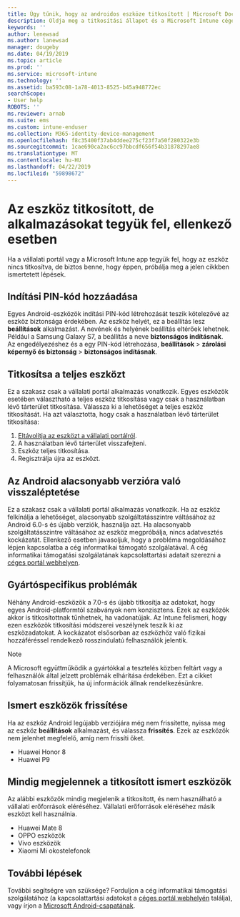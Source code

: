 ```yaml
---
title: Úgy tűnik, hogy az androidos eszköze titkosított | Microsoft Docs
description: Oldja meg a titkosítási állapot és a Microsoft Intune céges portál alkalmazásban
keywords: ''
author: lenewsad
ms.author: lanewsad
manager: dougeby
ms.date: 04/19/2019
ms.topic: article
ms.prod: ''
ms.service: microsoft-intune
ms.technology: ''
ms.assetid: ba593c08-1a78-4013-8525-b45a948772ec
searchScope:
- User help
ROBOTS: ''
ms.reviewer: arnab
ms.suite: ems
ms.custom: intune-enduser
ms.collection: M365-identity-device-management
ms.openlocfilehash: f8c35400f37ab4ddee275cf23f7a50f280322e3b
ms.sourcegitcommit: 1cae690ca2ac6cc97bbcdf656f54b31878297ae8
ms.translationtype: MT
ms.contentlocale: hu-HU
ms.lasthandoff: 04/22/2019
ms.locfileid: "59898672"
---
```

# <a name="device-encrypted-but-apps-say-otherwise"></a>Az eszköz titkosított, de alkalmazásokat tegyük fel, ellenkező esetben

Ha a vállalati portál vagy a Microsoft Intune app tegyük fel, hogy az eszköz nincs titkosítva, de biztos benne, hogy éppen, próbálja meg a jelen cikkben ismertetett lépések.  

## <a name="add-a-startup-pin"></a>Indítási PIN-kód hozzáadása

Egyes Android-eszközök indítási PIN-kód létrehozását teszik kötelezővé az eszköz biztonsága érdekében. Az eszköz helyét, ez a beállítás lesz **beállítások** alkalmazást. A nevének és helyének beállítás eltérőek lehetnek. Például a Samsung Galaxy S7, a beállítás a neve **biztonságos indításnak**. Az engedélyezéshez és a egy PIN-kód létrehozása, **beállítások** > **zárolási képernyő és biztonság** > **biztonságos indításnak**.  

## <a name="encrypt-the-entire-device"></a>Titkosítsa a teljes eszközt

Ez a szakasz csak a vállalati portál alkalmazás vonatkozik. Egyes eszközök esetében választható a teljes eszköz titkosítása vagy csak a használatban lévő tárterület titkosítása. Válassza ki a lehetőséget a teljes eszköz titkosítását. Ha azt választotta, hogy csak a használatban lévő tárterület titkosítása:

1. [Eltávolítja az eszközt a vállalati portálról](unenroll-your-device-from-intune-android.md).
2. A használatban lévő tárterület visszafejteni.  
3. Eszköz teljes titkosítása.  
4. Regisztrálja újra az eszközt.  

## <a name="downgrade-your-version-of-android"></a>Az Android alacsonyabb verzióra való visszaléptetése

Ez a szakasz csak a vállalati portál alkalmazás vonatkozik. Ha az eszköz felkínálja a lehetőséget, alacsonyabb szolgáltatásszintre váltásához az Android 6.0-s és újabb verziók, használja azt. Ha alacsonyabb szolgáltatásszintre váltásához az eszköz megpróbálja, nincs adatvesztés kockázatát. Ellenkező esetben javasoljuk, hogy a probléma megoldásához lépjen kapcsolatba a cég informatikai támogató szolgálatával. A cég informatikai támogatási szolgálatának kapcsolattartási adatait szerezni a [céges portál webhelyen](https://go.microsoft.com/fwlink/?linkid=2010980).  

## <a name="specific-manufacturer-issues"></a>Gyártóspecifikus problémák

Néhány Android-eszközök a 7.0-s és újabb titkosítja az adatokat, hogy egyes Android-platformtól szabványok nem konzisztens. Ezek az eszközök akkor is titkosítottnak tűnhetnek, ha vadonatújak. Az Intune felismeri, hogy ezen eszközök titkosítási módszerei veszélynek teszik ki az eszközadatokat. A kockázatot elsősorban az eszközhöz való fizikai hozzáféréssel rendelkező rosszindulatú felhasználók jelentik.

> [!Note]
> A Microsoft együttműködik a gyártókkal a tesztelés közben feltárt vagy a felhasználók által jelzett problémák elhárítása érdekében. Ezt a cikket folyamatosan frissítjük, ha új információk állnak rendelkezésünkre. 

## <a name="update-known-devices"></a>Ismert eszközök frissítése   

Ha az eszköz Android legújabb verziójára még nem frissítette, nyissa meg az eszköz **beállítások** alkalmazást, és válassza **frissítés**. Ezek az eszközök nem jelenhet megfelelő, amíg nem frissíti őket.  

- Huawei Honor 8
- Huawei P9

## <a name="known-devices-that-always-appear-encrypted"></a>Mindig megjelennek a titkosított ismert eszközök  
Az alábbi eszközök mindig megjelenik a titkosított, és nem használható a vállalati erőforrások eléréséhez. Vállalati erőforrások eléréséhez másik eszközt kell használnia.  

- Huawei Mate 8
- OPPO eszközök
- Vivo eszközök
- Xiaomi Mi okostelefonok  

## <a name="next-steps"></a>További lépések   
További segítségre van szüksége? Forduljon a cég informatikai támogatási szolgálatához (a kapcsolattartási adatokat a [céges portál webhelyén](https://go.microsoft.com/fwlink/?linkid=2010980) találja), vagy írjon a <a href="mailto:wintunedroidfbk@microsoft.com?subject=I'm having trouble with enrolling my Android device&body=Describe the issue you're experiencing here.">Microsoft Android-csapatának</a>.  